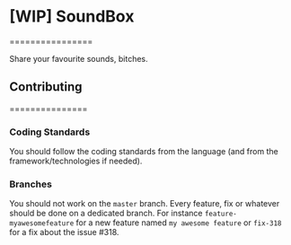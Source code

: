 # [WIP] SoundBox
================

Share your favourite sounds, bitches.

## Contributing
===============

### Coding Standards

You should follow the coding standards from the language (and from the framework/technologies if needed).

### Branches

You should not work on the `master` branch. Every feature, fix or whatever should be done on a dedicated branch. For instance `feature-myawesomefeature` for a new feature named `my awesome feature` or `fix-318` for a fix about the issue #318.